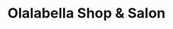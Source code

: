 ---
title: "Olalabella Shop & Salon"
url: /paso-robles/olalabella-shop-und-salon/
shop: Kosmetik
---